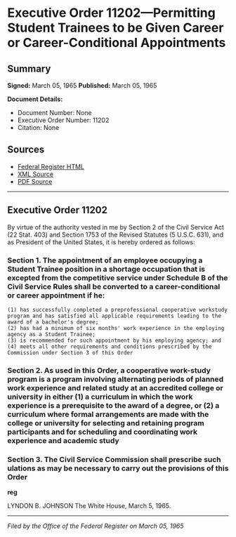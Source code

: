 # Executive Order 11202—Permitting Student Trainees to be Given Career or Career-Conditional Appointments

## Summary

**Signed:** March 05, 1965
**Published:** March 05, 1965

**Document Details:**
- Document Number: None
- Executive Order Number: 11202
- Citation: None

## Sources
- [Federal Register HTML](https://www.presidency.ucsb.edu/documents/executive-order-11202-permitting-student-trainees-be-given-career-or-career-conditional)
- [XML Source](None)
- [PDF Source](None)

---

## Executive Order 11202

By virtue of the authority vested in me by Section 2 of the Civil Service Act (22 Stat. 403) and Section 1753 of the Revised Statutes (5 U.S.C. 631), and as President of the United States, it is hereby ordered as follows:
### Section 1. The appointment of an employee occupying a Student Trainee position in a shortage occupation that is excepted from the competitive service under Schedule B of the Civil Service Rules shall be converted to a career-conditional or career appointment if he:

    (1) has successfully completed a preprofessional cooperative workstudy program and has satisfied all applicable requirements leading to the award of a bachelor's degree;
    (2) has had a minimum of six months' work experience in the employing agency as a Student Trainee;
    (3) is recommended for such appointment by his employing agency; and
    (4) meets all other requirements and conditions prescribed by the Commission under Section 3 of this Order
### Section 2. As used in this Order, a cooperative work-study program is a program involving alternating periods of planned work experience and related study at an accredited college or university in either (1) a curriculum in which the work experience is a prerequisite to the award of a degree, or (2) a curriculum where formal arrangements are made with the college or university for selecting and retaining program participants and for scheduling and coordinating work experience and academic study

### Section 3. The Civil Service Commission shall prescribe such ulations as may be necessary to carry out the provisions of this Order

**reg**

LYNDON B. JOHNSON
The White House,
March 5, 1965.

---

*Filed by the Office of the Federal Register on March 05, 1965*
